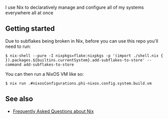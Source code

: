 I use Nix to declaratively manage and configure all of my systems everywhere all at once

## Getting started

Due to subflakes being broken in Nix, before you can use this repo you'll need to run:

```
$ nix-shell --pure -I nixpkgs=flake:nixpkgs -p '(import ./shell.nix { }).packages.${builtins.currentSystem}.add-subflakes-to-store' --command add-subflakes-to-store
```

You can then run a NixOS VM like so:

```
$ nix run .#nixosConfigurations.phi-nixos.config.system.build.vm
```

## See also

- [Frequently Asked Questions about Nix](https://github.com/hlissner/dotfiles/tree/55194e703d1fe82e7e0ffd06e460f1897b6fc404?tab=readme-ov-file#frequently-asked-questions)
